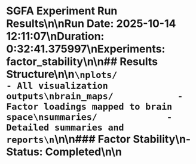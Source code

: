 # SGFA Experiment Run Results\n\n**Run Date:** 2025-10-14 12:11:07\n**Duration:** 0:32:41.375997\n**Experiments:** factor_stability\n\n## Results Structure\n\n```\nplots/                  - All visualization outputs\nbrain_maps/            - Factor loadings mapped to brain space\nsummaries/             - Detailed summaries and reports\n```\n\n### Factor Stability\n- Status: Completed\n\n